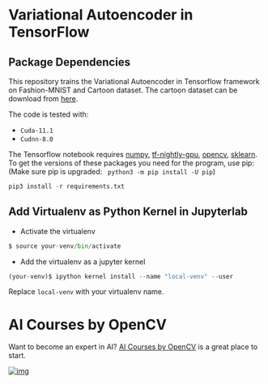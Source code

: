 # Variational Autoencoder in TensorFlow

## Package Dependencies

This repository trains the Variational Autoencoder in Tensorflow framework on Fashion-MNIST and Cartoon dataset. The cartoon dataset can be download from [here](https://google.github.io/cartoonset/). 

The code is tested with:

- `Cuda-11.1`
- `Cudnn-8.0`

The Tensorflow notebook requires [numpy](https://numpy.org/), [tf-nightly-gpu](https://pypi.org/project/tf-nightly-gpu/), [opencv](https://pypi.org/project/opencv-python/), [sklearn](https://pypi.org/project/scikit-learn/). 
To get the versions of these packages you need for the program, use pip: (Make sure pip is upgraded: ` python3 -m pip install -U pip`)

```python
pip3 install -r requirements.txt 
```

## Add Virtualenv as Python Kernel in Jupyterlab

- Activate the virtualenv

```python
$ source your-venv/bin/activate
```

- Add the virtualenv as a jupyter kernel

```python
(your-venv)$ ipython kernel install --name "local-venv" --user
```

Replace `local-venv` with your virtualenv name.

# AI Courses by OpenCV

Want to become an expert in AI? [AI Courses by OpenCV](https://opencv.org/courses/) is a great place to start.

[![img](https://learnopencv.com/wp-content/uploads/2023/01/AI-Courses-By-OpenCV-Github.png)](https://opencv.org/courses/)